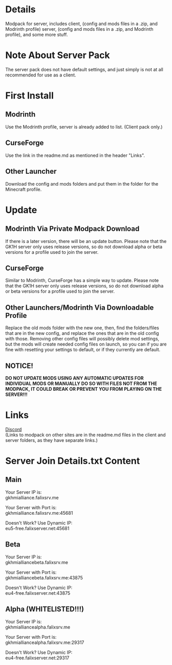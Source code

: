 # Details
Modpack for server, includes client, (config and mods files in a .zip, and Modrinth profile) server, (config and mods files in a .zip, and Modrinth profile), and some more stuff.
# Note About Server Pack
The server pack does not have default settings, and just simply is not at all recommended for use as a client.
# First Install
## Modrinth
Use the Modrinth profile, server is already added to list. (Client pack only.)
## CurseForge
Use the link in the readme.md as mentioned in the header "Links".
## Other Launcher
Download the config and mods folders and put them in the folder for the Minecraft profile.
# Update
## Modrinth Via Private Modpack Download
If there is a later version, there will be an update button. Please note that the GK1H server only uses release versions, so do not download alpha or beta versions for a profile used to join the server.
## CurseForge
Similar to Modrinth, CurseForge has a simple way to update. Please note that the GK1H server only uses release versions, so do not download alpha or beta versions for a profile used to join the server.
## Other Launchers/Modrinth Via Downloadable Profile
Replace the old mods folder with the new one, then, find the folders/files that are in the new config, and replace the ones that are in the old config with those. Removing other config files will possibly delete mod settings, but the mods will create needed config files on launch, so you can if you are fine with resetting your settings to default, or if they currently are default.
## NOTICE!
**DO NOT UPDATE MODS USING ANY AUTOMATIC UPDATES FOR INDIVIDUAL MODS OR MANUALLY DO SO WITH FILES NOT FROM THE MODPACK, IT COULD BREAK OR PREVENT YOU FROM PLAYING ON THE SERVER!!!**
# Links
[Discord](https://discord.gg/AwJvGzH)  
(Links to modpack on other sites are in the readme.md files in the client and server folders, as they have separate links.)
# Server Join Details.txt Content
## Main
Your Server IP is:  
gkhmialliance.falixsrv.me  

Your Server with Port is:  
gkhmialliance.falixsrv.me:45681  

Doesn't Work? Use Dynamic IP:  
eu5-free.falixserver.net:45681  
## Beta
Your Server IP is:  
gkhmialliancebeta.falixsrv.me  

Your Server with Port is:  
gkhmialliancebeta.falixsrv.me:43875  

Doesn't Work? Use Dynamic IP:  
eu4-free.falixserver.net:43875  
## Alpha (WHITELISTED!!!)
Your Server IP is:  
gkhmialliancealpha.falixsrv.me  

Your Server with Port is:  
gkhmialliancealpha.falixsrv.me:29317  

Doesn't Work? Use Dynamic IP:  
eu4-free.falixserver.net:29317  